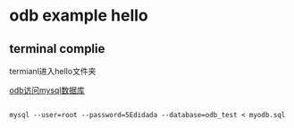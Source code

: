 # odb example hello


## terminal complie

termianl进入hello文件夹


[odb访问mysql数据库](https://blog.csdn.net/woaichanganba/article/details/79841356)

```shell

mysql --user=root --password=5Edidada --database=odb_test < myodb.sql

```
